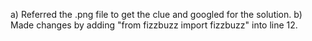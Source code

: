 a) Referred the .png file to get the clue and googled for the solution.
b) Made changes by adding "from fizzbuzz import fizzbuzz" into line 12.